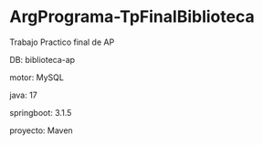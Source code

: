 # ArgPrograma-TpFinalBiblioteca
Trabajo Practico final de AP

DB: biblioteca-ap

motor: MySQL

java: 17

springboot: 3.1.5

proyecto: Maven

